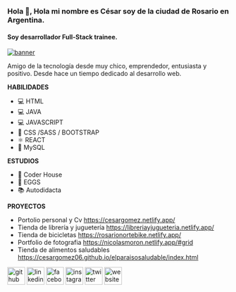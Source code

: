 ### Hola 👋, **Hola mi nombre es César soy de la ciudad de Rosario en Argentina.** 
#### Soy desarrollador Full-Stack trainee. 
<a href="https://ibb.co/qBXfSVf"><img src="https://i.ibb.co/6YVxMLx/banner.jpg" alt="banner" border="0" /></a>

Amigo de la tecnología desde muy chico, emprendedor, entusiasta y positivo. Desde hace un tiempo dedicado al desarrollo web.


**HABILIDADES**
- 💻 HTML 
- 💻 JAVA
- 💻 JAVASCRIPT
- 🎨 CSS /SASS / BOOTSTRAP
- ⚛️ REACT
- 📅 MySQL


**ESTUDIOS**
- 📖 Coder House
- 🌱 EGGS
- 📚 Autodidacta

**PROYECTOS**
- Portolio personal y Cv
 https://cesargomez.netlify.app/
- Tienda de librería y juguetería 
 https://libreriayjugueteria.netlify.app/
- Tienda de bicicletas 
 https://rosarionortebike.netlify.app/
- Portfolio de fotografia
 https://nicolasmoron.netlify.app/#grid
- Tienda de alimentos saludables 
 https://cesargomez06.github.io/elparaisosaludable/index.html
 
 
 

[<img src='https://cdn.jsdelivr.net/npm/simple-icons@3.0.1/icons/github.svg' alt='github' height='40'>](https://github.com/https://github.com/cesargomez06/)  [<img src='https://cdn.jsdelivr.net/npm/simple-icons@3.0.1/icons/linkedin.svg' alt='linkedin' height='40'>](https://www.linkedin.com/in/https://www.linkedin.com/in/cesargomez06//)  [<img src='https://cdn.jsdelivr.net/npm/simple-icons@3.0.1/icons/facebook.svg' alt='facebook' height='40'>](https://www.facebook.com/https://www.facebook.com/cesarytachi)  [<img src='https://cdn.jsdelivr.net/npm/simple-icons@3.0.1/icons/instagram.svg' alt='instagram' height='40'>](https://www.instagram.com/https://www.instagram.com/cesargomez06//)  [<img src='https://cdn.jsdelivr.net/npm/simple-icons@3.0.1/icons/twitter.svg' alt='twitter' height='40'>](https://twitter.com/https://twitter.com/cesargomezrc)  [<img src='https://cdn.jsdelivr.net/npm/simple-icons@3.0.1/icons/icloud.svg' alt='website' height='40'>](https://cesargomez.netlify.app/)  


